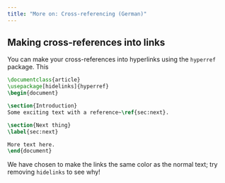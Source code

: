 ```yaml
---
title: "More on: Cross-referencing (German)"
---
```


## Making cross-references into links

You can make your cross-references into hyperlinks using the `hyperref` package.
This

```latex
\documentclass{article}
\usepackage[hidelinks]{hyperref}
\begin{document}

\section{Introduction}
Some exciting text with a reference~\ref{sec:next}.

\section{Next thing}
\label{sec:next}

More text here.
\end{document}
```

We have chosen to make the links the same color as the normal text; try removing
`hidelinks` to see why! 
